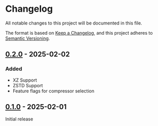 # Changelog

All notable changes to this project will be documented in this file.

The format is based on [Keep a Changelog](https://keepachangelog.com/en/1.1.0/),
and this project adheres to [Semantic Versioning](https://semver.org/spec/v2.0.0.html).

## [0.2.0] - 2025-02-02

### Added

- XZ Support
- ZSTD Support
- Feature flags for compressor selection

## [0.1.0] - 2025-02-01

Initial release

[0.2.0]: https://github.com/klhowell/squinter/compare/v0.2.0...v0.1.0
[0.1.0]: https://github.com/klhowell/squinter/releases/tag/v0.1.0